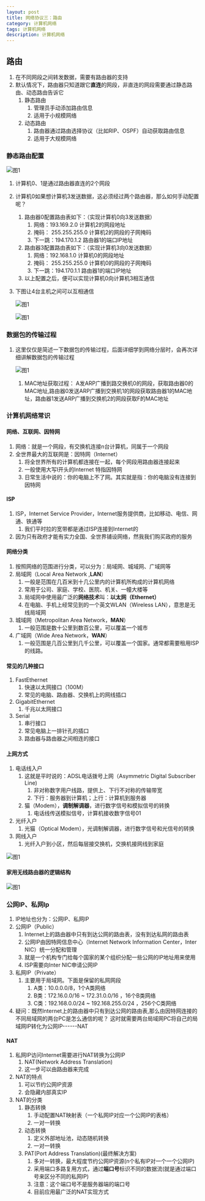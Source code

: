 ```yaml
---
layout: post
title: 网络协议三：路由
category: 计算机网络
tags: 计算机网络
description: 计算机网络
---
```


## 路由
1. 在不同网段之间转发数据，需要有路由器的支持
2. 默认情况下，路由器只知道跟它**直连**的网段，非直连的网段需要通过静态路由、动态路由告诉它
    1. 静态路由
        1. 管理员手动添加路由信息
        2. 适用于小规模网络
    2. 动态路由
        1. 路由器通过路由选择协议（比如RIP、OSPF）自动获取路由信息
        2. 适用于大规模网络
    
### 静态路由配置
![图1](https://raw.githubusercontent.com/zhoghua123/imgsBed/master/wlxy-14.png)

1. 计算机0、1是通过路由器直连的2个网段
2. 计算机0如果想计算机3发送数据，这必须经过两个路由器，那么如何手动配置呢？ 
    1. 路由器0配置路由表如下：（实现计算机0向3发送数据）
        1. 网络：193.169.2.0  计算机2的网段地址
        2. 掩码： 255.255.255.0 计算机2的网段的子网掩码
        3. 下一跳：194.170.1.2 路由器1的端口IP地址
    2. 路由器3配置路由表如下：（实现计算机3向0发送数据）
        1. 网络：192.168.1.0  计算机0的网段地址
        2. 掩码： 255.255.255.0 计算机0的网段的子网掩码
        3. 下一跳：194.170.1.1 路由器1的端口IP地址
    3. 以上配置之后，便可以实现计算机0向计算机3相互通信
3. 下图让4台主机之间可以互相通信
    
    ![图1](https://raw.githubusercontent.com/zhoghua123/imgsBed/master/wlxy-15.png)
    
    ![图1](https://raw.githubusercontent.com/zhoghua123/imgsBed/master/wlxy-16.png)

### 数据包的传输过程
1. 这里仅仅是简述一下数据包的传输过程，后面详细学到网络分层时，会再次详细讲解数据包的传输过程
    
    ![图1](https://raw.githubusercontent.com/zhoghua123/imgsBed/master/wlxy-17.png)
    
    1. MAC地址获取过程： A发ARP广播到路交换机0的网段，获取路由器0的MAC地址,路由器0发送ARP广播到交换机1的网段获取路由器1的MAC地址，路由器1发送ARP广播到交换机2的网段获取F的MAC地址
    
### 计算机网络常识

#### 网络、互联网、因特网
1. 网络：就是一个网段，有交换机连接n台计算机，同属于一个网段
2. 全世界最大的互联网是：因特网（Internet）
    1. 将全世界所有的计算机都连接在一起，每个网段用路由器连接起来
    2. 一般使用大写I开头的Internet 特指因特网
    3. 日常生活中说的：你的电脑上不了网。其实就是指：你的电脑没有连接到因特网

#### ISP
1. ISP，Internet Service Provider，Internet服务提供商，比如移动、电信、网通、铁通等
    1. 我们平时拉的宽带都是通过ISP连接到Internet的
2. 因为只有政府才能有实力全国、全世界铺设网络，然我我们购买政府的服务

#### 网络分类
1. 按照网络的范围进行分类，可以分为：局域网、城域网、广域网等
2. 局域网（Local Area Network ,**LAN**）
    1. 一般是范围在几百米到十几公里内的计算机所构成的计算机网络
    2. 常用于公司、家庭、学校、医院、机关、一幢大楼等
    3. 局域网中使用最广泛的**网络技术**叫：**以太网（Ethernet）**
    4. 在电脑、手机上经常见到的一个英文WLAN（Wireless LAN），意思是无线局域网
3. 城域网（Metropolitan Area Network，**MAN**）
    1. 一般范围是数十公里到数百公里，可以覆盖一个城市
4. 广域网（Wide Area Network，**WAN**）
    1. 一般范围是几百公里到几千公里，可以覆盖一个国家。通常都需要租用ISP的线路。

#### 常见的几种接口
1. FastEthernet
    1. 快速以太网接口（100M）
    2. 常见的电脑、路由器、交换机上的网线插口
2. GigabitEthernet
    1. 千兆以太网接口
3. Serial
    1. 串行接口
    2. 常见电脑上一排针孔的插口
    3. 路由器与路由器之间相连的接口
    
#### 上网方式
1. 电话线入户
    1. 这就是平时说的：ADSL电话拨号上网（Asymmetric Digital Subscriber Line)
        1. 非对称数字用户线路，提供上、下行不对称的传输带宽
        2. 下行：服务器到计算机；上行：计算机到服务器
    2. 猫（Modem），**调制解调器**，进行数字信号和模拟信号的转换
        1. 电话线传送模拟信号，计算机接收数字信号01
2. 光纤入户
    1. 光猫（Optical Modem），光调制解调器，进行数字信号和光信号的转换
3. 网线入户
    1. 光纤入户到小区，然后每层接交换机，交换机接网线到家庭
    
![图1](https://raw.githubusercontent.com/zhoghua123/imgsBed/master/wlxy-18.png)
#### 家用无线路由器的逻辑结构

![图1](https://raw.githubusercontent.com/zhoghua123/imgsBed/master/wlxy-19.png)

### 公网IP、私网Ip
1. IP地址也分为：公网IP、私网IP
2. 公网IP（Public）
    1. Internet上的路由器中只有到达公网的路由表，没有到达私网的路由表
    2. 公网IP由因特网信息中心（Internet Network Information Center，Inter NIC）统一分配和管理
    3. 就是一个机构专门给每个国家的某个组织分配一些公网的IP地址用来使用
    4. ISP需要向Inter NIC申请公网IP
3. 私网IP（Private）
    1. 主要用于局域网。下面是保留的私网网段
        1. A类：10.0.0.0/8，1个A类网络
        2. B类：172.16.0.0/16 ~ 172.31.0.0/16 ，16个B类网络
        3. C类：192.168.0.0/24 ~ 192.168.255.0/24 ，256个C类网络
4. 疑问：既然Internet上的路由器中只有到达公网的路由表,那么由因特网连接的不同局域网的两台PC是怎么通信的呢？ 这时就需要两台局域网PC将自己的局域网IP转化为公网IP------NAT

#### NAT
1. 私网IP访问Internet需要进行NAT转换为公网IP
    1. NAT(Network Address Translation)
    2. 这一步可以由路由器来完成
2. NAT的特点
    1. 可以节约公网IP资源
    2. 会隐藏内部真实IP
3. NAT的分类
    1. 静态转换
        1. 手动配置NAT映射表（一个私网IP对应一个公网IP的表格）
        2. 一对一转换
    2. 动态转换
        1. 定义外部地址池，动态随机转换
        2. 一对一转换
    3. PAT(Port Address Translation)(最终解决方案)
        1. 多对一转换，最大程度节约公网IP资源(n个私有IP对一个一个公网IP)
        2. 采用端口多路复用方式，通过**端口号**标识不同的数据流(就是通过端口号来区分不同的私网IP)
        3. 注意：这个端口号不是服务器端的端口号
        4. 目前应用最广泛的NAT实现方式


